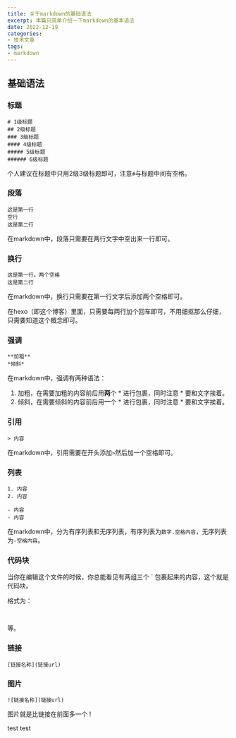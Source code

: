 ```yaml
---
title: 关于markdown的基础语法
excerpt: 本篇只简单介绍一下markdown的基本语法
date: 2022-12-19
categories:
- 技术文章
tags:
- markdown
---
```


## 基础语法

### 标题
```
# 1级标题
## 2级标题
### 3级标题
#### 4级标题
##### 5级标题
###### 6级标题
```

个人建议在标题中只用2级3级标题即可，注意`#`与标题中间有空格。

### 段落
```
这是第一行
空行
这是第二行
```
在markdown中，段落只需要在两行文字中空出来一行即可。

### 换行
```
这是第一行。两个空格
这是第二行
```

在markdown中，换行只需要在第一行文字后添加两个空格即可。

在hexo（即这个博客）里面，只需要每两行加个回车即可，不用细抠那么仔细，只需要知道这个概念即可。

### 强调
```
**加粗**
*倾斜*
```

在markdown中，强调有两种语法：
1. 加粗，在需要加粗的内容前后用**两**个 * 进行包裹，同时注意 * 要和文字挨着。
2. 倾斜，在需要倾斜的内容前后用**一**个 * 进行包裹，同时注意 * 要和文字挨着。

### 引用
```
> 内容
```

在markdown中，引用需要在开头添加`>`然后加一个空格即可。

### 列表
```
1. 内容
2. 内容

- 内容
- 内容
```

在markdown中，分为有序列表和无序列表，有序列表为`数字.空格内容`，无序列表为`-空格内容`。

### 代码块
当你在编辑这个文件的时候，你总能看见有两组三个 ` 包裹起来的内容，这个就是代码块。

格式为：
```html
```


```javascript
```

等。

### 链接
```
[链接名称](链接url)
```

### 图片
```
![链接名称](链接url)
```

图片就是比链接在前面多一个 ! 


test
test















